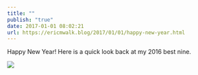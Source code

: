 ```yaml
---
title: ""
publish: "true"
date: 2017-01-01 08:02:21
url: https://ericmwalk.blog/2017/01/01/happy-new-year.html
---
```


Happy New Year! Here is a quick look back at my 2016 best nine.

![](https://ericmwalk.blog/uploads/2022/52b2cdfc60.jpg)